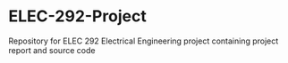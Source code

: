 # ELEC-292-Project
Repository for ELEC 292 Electrical Engineering project containing project report and source code
